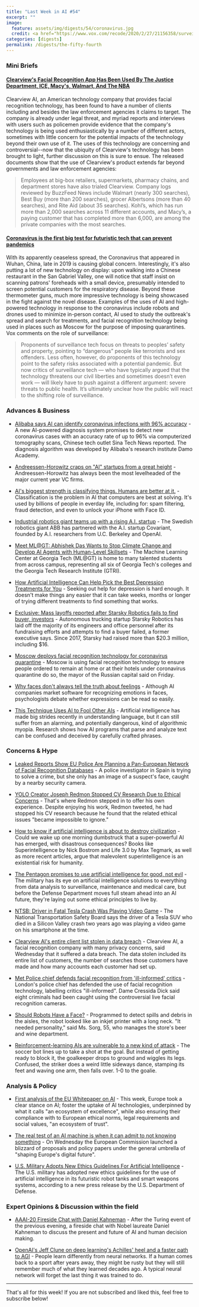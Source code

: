 ```yaml
---
title: "Last Week in AI #54"
excerpt: ""
image:
  feature: assets/img/digests/54/coronavirus.jpg
  credit: <a href="https://www.vox.com/recode/2020/2/27/21156358/surveillance-tech-coronavirus-china-facial-recognition"> Kevin Frayer / Getty Images
categories: [digests]
permalink: /digests/the-fifty-fourth
---
```


### Mini Briefs

#### [Clearview's Facial Recognition App Has Been Used By The Justice Department, ICE, Macy's, Walmart, And The NBA](https://www.buzzfeednews.com/article/ryanmac/clearview-ai-fbi-ice-global-law-enforcement)

Clearview AI, an American technology company that provides facial recognition technology, has been found to have a number of clients including and besides the law enforcement agencies it claims to target. The company is already under legal threat, and myriad reports and interviews with users such as policemen provide evidence that the company's technology is being used enthusiastically by a number of different actors, sometimes with little concern for the potential impacts of the technology beyond their own use of it. The uses of this technology are concerning and controversial--now that the ubiquity of Clearview's technology has been brought to light, further discussion on this is sure to ensue. The released documents show that the use of Clearview's product extends far beyond governments and law enforcement agencies:

> Employees at big-box retailers, supermarkets, pharmacy chains, and department stores have also trialed Clearview. Company logs reviewed by BuzzFeed News include Walmart (nearly 300 searches), Best Buy (more than 200 searches), grocer Albertsons (more than 40 searches), and Rite Aid (about 35 searches). Kohl’s, which has run more than 2,000 searches across 11 different accounts, and Macy’s, a paying customer that has completed more than 6,000, are among the private companies with the most searches.

#### [Coronavirus is the first big test for futuristic tech that can prevent pandemics](https://www.vox.com/recode/2020/2/27/21156358/surveillance-tech-coronavirus-china-facial-recognition)

With its apparently ceaseless spread, the Coronavirus that appeared in Wuhan, China, late in 2019 is causing global concern. Interestingly, it's also putting a lot of new technology on display: upon walking into a Chinese restaurant in the San Gabriel Valley, one will notice that staff insist on scanning patrons' foreheads with a small device, presumably intended to screen potential customers for the respiratory disease. Beyond these thermometer guns, much more impressive technology is being showcased in the fight against the novel disease. Examples of the uses of AI and high-powered technology in response to the coronavirus include robots and drones used to minimize in-person contact, AI used to study the outbreak's spread and search for treatments, and facial recognition technology being used in places such as Moscow for the purpose of imposing quarantines. Vox comments on the role of surveillance:

> Proponents of surveillance tech focus on threats to peoples’ safety and property, pointing to “dangerous” people like terrorists and sex offenders. Less often, however, do proponents of this technology point to the safety risks associated with a potential pandemic. But now critics of surveillance tech — who have typically argued that the technology threatens our civil liberties and sometimes doesn’t even work — will likely have to push against a different argument: severe threats to public health. It’s ultimately unclear how the public will react to the shifting role of surveillance.

### Advances & Business

* [Alibaba says AI can identify coronavirus infections with 96% accuracy](https://asia.nikkei.com/Spotlight/Coronavirus/Alibaba-says-AI-can-identify-coronavirus-infections-with-96-accuracy) - A new AI-powered diagnosis system promises to detect new coronavirus cases with an accuracy rate of up to 96% via computerized tomography scans, Chinese tech outlet Sina Tech News reported. The diagnosis algorithm was developed by Alibaba's research institute Damo Academy.

* [Andreessen-Horowitz craps on "AI" startups from a great height](https://scottlocklin.wordpress.com/2020/02/21/andreessen-horowitz-craps-on-ai-startups-from-a-great-height/) - Andreessen-Horowitz has always been the most levelheaded of the major current year VC firms.

* [AI's biggest strength is classifying things. Humans are better at it.](https://chadmills.com/understanding/ais-biggest-strength-is-classifying-things-humans-are-better-at-it/) - Classification is the problem in AI that computers are best at solving. It's used by billions of people in everday life, including for: spam filtering, fraud detection, and even to unlock your iPhone with Face ID.

* [Industrial robotics giant teams up with a rising A.I. startup](https://fortune.com/2020/02/25/industrial-robotics-ai-covariant/) - The Swedish robotics giant ABB has partnered with the A.I. startup Covariant, founded by A.I. researchers from U.C. Berkeley and OpenAI.

* [Meet ML@GT: Abhishek Das Wants to Stop Climate Change and Develop AI Agents with Human-Level Skillsets](https://mlatgt.blog/2020/02/25/meet-mlgt-abhishek-das-wants-to-stop-climate-change-and-develop-ai-agents-with-human-level-skillsets/) - The Machine Learning Center at Georgia Tech (ML@GT) is home to many talented students from across campus, representing all six of Georgia Tech's colleges and the Georgia Tech Research Institute (GTRI).

* [How Artificial Intelligence Can Help Pick the Best Depression Treatments for You](https://time.com/5786081/depression-medication-treatment-artificial-intelligence/) - Seeking out help for depression is hard enough. It doesn't make things any easier that it can take weeks, months or longer of trying different treatments to find something that works.

* [Exclusive: Mass layoffs reported after Starsky Robotics fails to find buyer, investors](https://www.freightwaves.com/news/exclusive-mass-layoffs-reported-after-starsky-robotics-fails-to-find-buyer-investors) - Autonomous trucking startup Starsky Robotics has laid off the majority of its engineers and office personnel after its fundraising efforts and attempts to find a buyer failed, a former executive says. Since 2017, Starsky had raised more than $20.3 million, including $16.

* [Moscow deploys facial recognition technology for coronavirus quarantine](https://www.reuters.com/article/us-china-health-moscow-technology-idUSKBN20F1RZ) - Moscow is using facial recognition technology to ensure people ordered to remain at home or at their hotels under coronavirus quarantine do so, the mayor of the Russian capital said on Friday.

* [Why faces don't always tell the truth about feelings](https://www.nature.com/articles/d41586-020-00507-5) - Although AI companies market software for recognizing emotions in faces, psychologists debate whether expressions can be read so easily.

* [This Technique Uses AI to Fool Other AIs](https://www.wired.com/story/technique-uses-ai-fool-other-ais/) - Artificial intelligence has made big strides recently in understanding language, but it can still suffer from an alarming, and potentially dangerous, kind of algorithmic myopia. Research shows how AI programs that parse and analyze text can be confused and deceived by carefully crafted phrases.

### Concerns & Hype

* [Leaked Reports Show EU Police Are Planning a Pan-European Network of Facial Recognition Databases](https://theintercept.com/2020/02/21/eu-facial-recognition-database/) - A police investigator in Spain is trying to solve a crime, but she only has an image of a suspect's face, caught by a nearby security camera.

* [YOLO Creator Joseph Redmon Stopped CV Research Due to Ethical Concerns](https://medium.com/syncedreview/yolo-creator-says-he-stopped-cv-research-due-to-ethical-concerns-b55a291ebb29) - That's where Redmon stepped in to offer his own experience. Despite enjoying his work, Redmon tweeted, he had stopped his CV research because he found that the related ethical issues "became impossible to ignore."

* [How to know if artificial intelligence is about to destroy civilization](https://www.technologyreview.com/s/615264/artificial-intelligence-destroy-civilization-canaries-robot-overlords-take-over-world-ai/) - Could we wake up one morning dumbstruck that a super-powerful AI has emerged, with disastrous consequences? Books like Superintelligence by Nick Bostrom and Life 3.0 by Max Tegmark, as well as more recent articles, argue that malevolent superintelligence is an existential risk for humanity.

* [The Pentagon promises to use artificial intelligence for good, not evil](https://www.militarytimes.com/news/your-military/2020/02/25/the-pentagon-promises-to-use-artificial-intelligence-for-good-not-evil/) - The military has its eye on artificial intelligence solutions to everything from data analysis to surveillance, maintenance and medical care, but before the Defense Department moves full steam ahead into an AI future, they're laying out some ethical principles to live by.

* [NTSB: Driver in Fatal Tesla Crash Was Playing Video Game](https://www.nbcbayarea.com/news/local/south-bay/ntsb-driver-in-fatal-crash-was-playing-video-game/2241566/) - The National Transportation Safety Board says the driver of a Tesla SUV who died in a Silicon Valley crash two years ago was playing a video game on his smartphone at the time.

* [Clearview AI's entire client list stolen in data breach](https://www.cnet.com/news/clearview-ai-had-entire-client-list-stolen-in-data-breach/) - Clearview AI, a facial recognition company with many privacy concerns, said Wednesday that it suffered a data breach. The data stolen included its entire list of customers, the number of searches those customers have made and how many accounts each customer had set up.

* [Met Police chief defends facial recognition from 'ill-informed' critics](https://www.bbc.com/news/technology-51628833) - London's police chief has defended the use of facial recognition technology, labelling critics "ill-informed". Dame Cressida Dick said eight criminals had been caught using the controversial live facial recognition cameras.

* [Should Robots Have a Face?](https://www.nytimes.com/2020/02/26/business/robots-retail-jobs.html) - Programmed to detect spills and debris in the aisles, the robot looked like an inkjet printer with a long neck. "It needed personality," said Ms. Sorg, 55, who manages the store's beer and wine department.

* [Reinforcement-learning AIs are vulnerable to a new kind of attack](https://www.technologyreview.com/s/615299/reinforcement-learning-adversarial-attack-gaming-ai-deepmind-alphazero-selfdriving-cars/) - The soccer bot lines up to take a shot at the goal. But instead of getting ready to block it, the goalkeeper drops to ground and wiggles its legs. Confused, the striker does a weird little sideways dance, stamping its feet and waving one arm, then falls over. 1-0 to the goalie.

### Analysis & Policy

* [First analysis of the EU Whitepaper on AI](http://allai.nl/first-analysis-of-the-eu-whitepaper-on-ai/) - This week, Europe took a clear stance on AI; foster the uptake of AI technologies, underpinned by what it calls "an ecosystem of excellence", while also ensuring their compliance with to European ethical norms, legal requirements and social values, "an ecosystem of trust".

* [The real test of an AI machine is when it can admit to not knowing something](https://www.theguardian.com/commentisfree/2020/feb/22/test-of-ai-is-when-machine-can-admit-to-not-knowing-something) - On Wednesday the European Commission launched a blizzard of proposals and policy papers under the general umbrella of "shaping Europe's digital future".

* [U.S. Military Adopts New Ethics Guidelines For Artificial Intelligence](https://gizmodo.com/u-s-military-adopts-new-ethics-guidelines-for-artifici-1841905589) - The U.S. military has adopted new ethics guidelines for the use of artificial intelligence in its futuristic robot tanks and smart weapons systems, according to a new press release by the U.S. Department of Defense.

### Expert Opinions & Discussion within the field

* [AAAI-20 Fireside Chat with Daniel Kahneman](https://vimeo.com/390814190) - After the Turing event of the previous evening, a fireside chat with Nobel laureate Daniel Kahneman to discuss the present and future of AI and human decision making.

* [OpenAI's Jeff Clune on deep learning's Achilles' heel and a faster path to AGI](https://venturebeat.com/2020/02/25/openais-jeff-clune-on-deep-learnings-achilles-heel-and-a-faster-path-to-agi/) - People learn differently from neural networks. If a human comes back to a sport after years away, they might be rusty but they will still remember much of what they learned decades ago. A typical neural network will forget the last thing it was trained to do.


<hr>

That's all for this week! If you are not subscribed and liked this, feel free to subscribe below!
